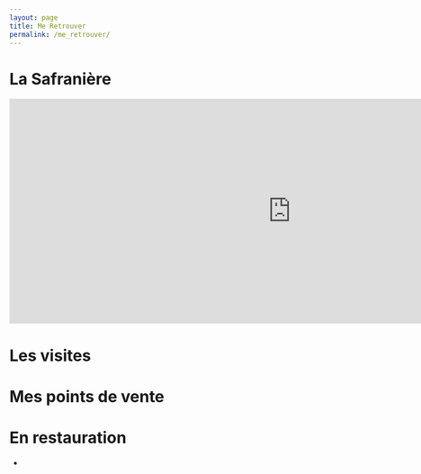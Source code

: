 ```yaml
---
layout: page
title: Me Retrouver
permalink: /me_retrouver/
---
```


# La Safranière

<iframe src="https://www.google.com/maps/embed?pb=!1m18!1m12!1m3!1d841.2848079538611!2d0.4111190633404383!3d47.05075707745545!2m3!1f0!2f0!3f0!3m2!1i1024!2i768!4f13.1!3m3!1m2!1s0x47fd1151b5dd2d5d%3A0x297eead218ea2d57!2sSafran%20de%20Val!5e1!3m2!1sen!2sfr!4v1667142736620!5m2!1sen!2sfr" width="1000" height="400" style="border:0;" allowfullscreen="" loading="lazy" referrerpolicy="no-referrer-when-downgrade"></iframe>

# Les visites

# Mes points de vente


# En restauration

- 
